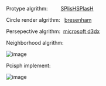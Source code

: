 Protype algrithm: &nbsp; &nbsp; &nbsp; &nbsp; [SPlisHSPlasH](https://github.com/InteractiveComputerGraphics/SPlisHSPlasH)

Circle render algrithm: &nbsp; [bresenham](https://www.geeksforgeeks.org/bresenhams-circle-drawing-algorithm/)

Persepective algrithm: &nbsp;[microsoft d3dx](https://docs.microsoft.com/enus/windows/win32/direct3d9/d3dxmatrixperspectiverh)

Neighborhood algrithm:


![image](https://github.com/lyd405121/wcsph/blob/master/sesph.gif)

Pcisph implement:


![image](https://github.com/lyd405121/wcsph/blob/master/pcisph.gif)

 



